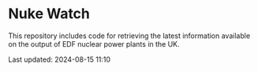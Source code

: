 # Nuke Watch

This repository includes code for retrieving the latest information available on the output of EDF nuclear power plants in the UK.

Last updated: 2024-08-15 11:10